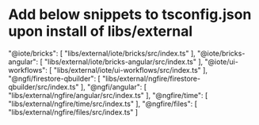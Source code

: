 # Add below snippets to tsconfig.json upon install of libs/external
"@iote/bricks": [ "libs/external/iote/bricks/src/index.ts" ],
"@iote/bricks-angular": [ "libs/external/iote/bricks-angular/src/index.ts" ],
"@iote/ui-workflows": [ "libs/external/iote/ui-workflows/src/index.ts" ],
"@ngfi/firestore-qbuilder": [ "libs/external/ngfire/firestore-qbuilder/src/index.ts" ],
"@ngfi/angular": [ "libs/external/ngfire/angular/src/index.ts" ],
"@ngfire/time": [ "libs/external/ngfire/time/src/index.ts" ],
"@ngfire/files": [ "libs/external/ngfire/files/src/index.ts" ]
